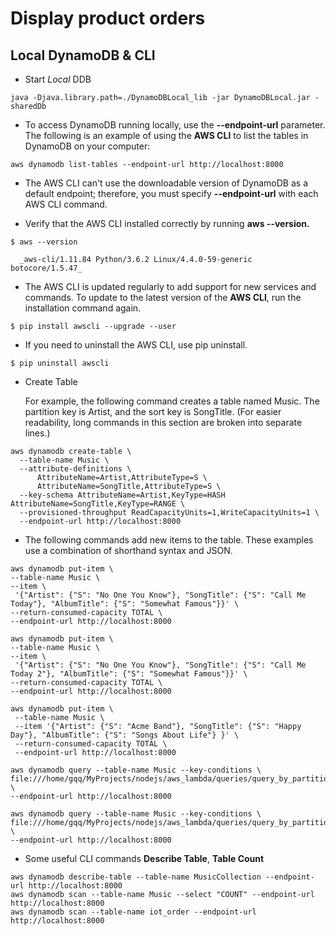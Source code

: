 # Display product orders

## Local DynamoDB & CLI

* Start _Local_ DDB

```shell
java -Djava.library.path=./DynamoDBLocal_lib -jar DynamoDBLocal.jar -sharedDb
```

* To access DynamoDB running locally, use the **--endpoint-url** parameter. The following is an example of using the **AWS CLI** to list the tables in DynamoDB on your computer:

```
aws dynamodb list-tables --endpoint-url http://localhost:8000
```

* The AWS CLI can't use the downloadable version of DynamoDB as a default endpoint; therefore, you must specify **--endpoint-url** with each AWS CLI command.

* Verify that the AWS CLI installed correctly by running **aws --version.**

```
$ aws --version

  _aws-cli/1.11.84 Python/3.6.2 Linux/4.4.0-59-generic botocore/1.5.47_
```

* The AWS CLI is updated regularly to add support for new services and commands. To update to the latest version of the **AWS CLI**, run the installation command again.

```
$ pip install awscli --upgrade --user
```

* If you need to uninstall the AWS CLI, use pip uninstall.

```
$ pip uninstall awscli
```

* Create Table

  For example, the following command creates a table named Music. The partition key is Artist, and the sort key is SongTitle. (For easier readability, long commands in this section are broken into separate lines.)

```
aws dynamodb create-table \
  --table-name Music \
  --attribute-definitions \
      AttributeName=Artist,AttributeType=S \
      AttributeName=SongTitle,AttributeType=S \
  --key-schema AttributeName=Artist,KeyType=HASH AttributeName=SongTitle,KeyType=RANGE \
  --provisioned-throughput ReadCapacityUnits=1,WriteCapacityUnits=1 \
  --endpoint-url http://localhost:8000
```

* The following commands add new items to the table. These examples use a combination of shorthand syntax and JSON.

```
aws dynamodb put-item \
--table-name Music \
--item \
 '{"Artist": {"S": "No One You Know"}, "SongTitle": {"S": "Call Me Today"}, "AlbumTitle": {"S": "Somewhat Famous"}}' \
--return-consumed-capacity TOTAL \
--endpoint-url http://localhost:8000

aws dynamodb put-item \
--table-name Music \
--item \
 '{"Artist": {"S": "No One You Know"}, "SongTitle": {"S": "Call Me Today 2"}, "AlbumTitle": {"S": "Somewhat Famous"}}' \
--return-consumed-capacity TOTAL \
--endpoint-url http://localhost:8000

aws dynamodb put-item \
 --table-name Music \
 --item '{"Artist": {"S": "Acme Band"}, "SongTitle": {"S": "Happy Day"}, "AlbumTitle": {"S": "Songs About Life"} }' \
 --return-consumed-capacity TOTAL \
 --endpoint-url http://localhost:8000
```

```
aws dynamodb query --table-name Music --key-conditions \
file:///home/gqq/MyProjects/nodejs/aws_lambda/queries/query_by_partition_sort.json \
--endpoint-url http://localhost:8000

aws dynamodb query --table-name Music --key-conditions \
file:///home/gqq/MyProjects/nodejs/aws_lambda/queries/query_by_partition.json \
--endpoint-url http://localhost:8000
```

* Some useful CLI commands **Describe Table**, **Table Count**

```
aws dynamodb describe-table --table-name MusicCollection --endpoint-url http://localhost:8000
aws dynamodb scan --table-name Music --select "COUNT" --endpoint-url http://localhost:8000
aws dynamodb scan --table-name iot_order --endpoint-url http://localhost:8000
```
